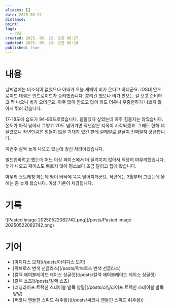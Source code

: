 ```yaml
---
aliases: []
date: 2025-05-22
distance:
point:
tags:
  - 러닝
created: 2025. 05. 22. 오전 08:27
updated: 2025. 05. 23. 오전 08:18
published: true
---
```


# 내용

날씨앱에는 비소식이 없었으나 아내가 오늘 새벽이 비가 온다고 하더군요. iOS대 안드로이드 대결은 안드로이드가 승리했습니다. 흐리긴 했으나 비가 안오는 걸 보고 준비하고 딱 나오니 비가 오더군요. 아주 많이 안오고 많이 와도 더우니 우중런하기 나쁘지 않아서 뛰러 갔습니다.

17-18도에 습도가 94-96프로였습니다. 힘들겠다 싶었는데 아주 힘들지는 않았습니다. 온도가 아직 낮아서 그렇고 20도 넘어가면 작년같은 지옥이 시작되겠죠. 그래도 한해 더 달렸으니 작년만큼은 힘들지 않을 기대가 있긴 한데 설레발로 끝날지 진짜일지 궁금합니다.

이번주 살짝 늦게 나오고 있는데 정신 차려야겠습니다.

빌드업하려고 했는데 어느 이상 페이스에서 더 달려지지 않아서 적당히 마무리했습니다. 늦게 나오고 페이스도 빠르지 않아 평소보다 조금 달리고 집에 왔습니다.

마무리 스트레칭 하는데 땀이 바닥에 뚝뚝 떨어지더군요. 작년에는 3월부터 그랬는데 올해는 좀 늦게 왔습니다. 이상 기온이 체감됩니다.

# 기록

![Pasted image 20250522082742.png](/posts/Pasted image 20250522082742.png)

# 기어

- [아디다스 모자](/posts/아디다스 모자)
- [락브로스 변색 선글라스](/posts/락브로스 변색 선글라스)
- [칼렉 에어블레이드 레이스 싱글렛](/posts/칼렉 에어블레이드 레이스 싱글렛)
- [칼렉 쇼츠](/posts/칼렉 쇼츠)
- [러닝라이프 트랙션 스테이블 발목 양말](/posts/러닝라이프 트랙션 스테이블 발목 양말)
- [써코니 엔돌핀 스피드 4(주황)](/posts/써코니 엔돌핀 스피드 4(주황))
